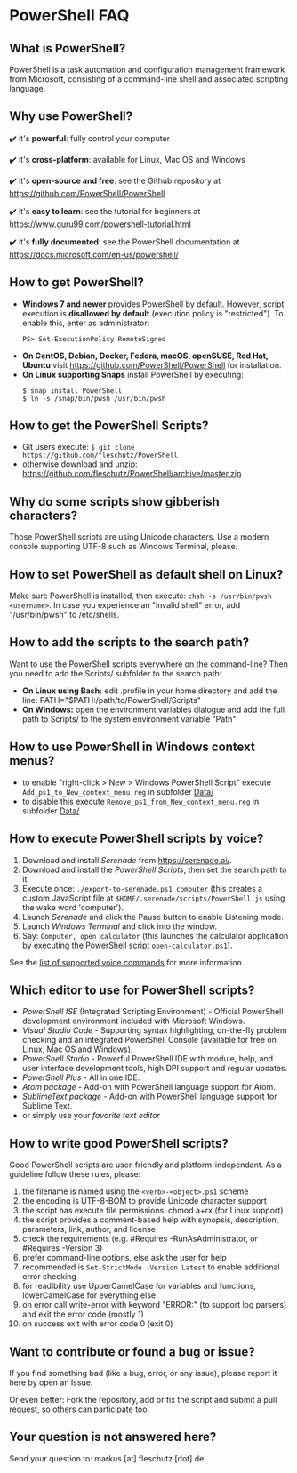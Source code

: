 PowerShell FAQ
==============

What is PowerShell?
-------------------
PowerShell is a task automation and configuration management framework from Microsoft, consisting of a command-line shell and associated scripting language. 

Why use PowerShell?
-------------------
✔️ it's **powerful**: fully control your computer

✔️ it's **cross-platform**: available for Linux, Mac OS and Windows

✔️ it's **open-source and free**: see the Github repository at https://github.com/PowerShell/PowerShell 

✔️ it's **easy to learn**: see the tutorial for beginners at https://www.guru99.com/powershell-tutorial.html

✔️ it's **fully documented**: see the PowerShell documentation at https://docs.microsoft.com/en-us/powershell/

How to get PowerShell?
----------------------
* **Windows 7 and newer** provides PowerShell by default. However, script execution is **disallowed by default** (execution policy is "restricted"). To enable this, enter as administrator:
   ```
   PS> Set-ExecutionPolicy RemoteSigned
   ```
* **On CentOS, Debian, Docker, Fedora, macOS, openSUSE, Red Hat, Ubuntu** visit https://github.com/PowerShell/PowerShell for installation.
* **On Linux supporting Snaps** install PowerShell by executing:
   ```
   $ snap install PowerShell
   $ ln -s /snap/bin/pwsh /usr/bin/pwsh
   ```

How to get the PowerShell Scripts?
----------------------------------
* Git users execute: `$ git clone https://github.com/fleschutz/PowerShell`
* otherwise download and unzip: https://github.com/fleschutz/PowerShell/archive/master.zip


Why do some scripts show gibberish characters?
----------------------------------------------
Those PowerShell scripts are using Unicode characters. Use a modern console supporting UTF-8 such as Windows Terminal, please.


How to set PowerShell as default shell on Linux?
------------------------------------------------
Make sure PowerShell is installed, then execute: `chsh -s /usr/bin/pwsh <username>`. In case you experience an "invalid shell" error, add "/usr/bin/pwsh" to /etc/shells.


How to add the scripts to the search path?
------------------------------------------
Want to use the PowerShell scripts everywhere on the command-line? Then you need to add the Scripts/ subfolder to the search path:

* **On Linux using Bash:** edit .profile in your home directory and add the line: PATH="$PATH:/path/to/PowerShell/Scripts"
* **On Windows:** open the environment variables dialogue and add the full path to Scripts/ to the system environment variable "Path"


How to use PowerShell in Windows context menus?
-----------------------------------------------
* to enable "right-click > New > Windows PowerShell Script" execute `Add_ps1_to_New_context_menu.reg` in subfolder [Data/](../Data)
* to disable this execute `Remove_ps1_from_New_context_menu.reg` in subfolder [Data/](../Data)


How to execute PowerShell scripts by voice?
-------------------------------------------
1. Download and install *Serenade* from https://serenade.ai/.
2. Download and install the *PowerShell Scripts*, then set the search path to it.
3. Execute once: `./export-to-serenade.ps1 computer` (this creates a custom JavaScript file at `$HOME/.serenade/scripts/PowerShell.js` using the wake word 'computer').
4. Launch *Serenade* and click the Pause button to enable Listening mode.
5. Launch *Windows Terminal* and click into the window.
6. Say: `Computer, open calculator` (this launches the calculator application by executing the PowerShell script `open-calculator.ps1`).

See the [list of supported voice commands](VoiceCommands.md) for more information.


Which editor to use for PowerShell scripts?
-------------------------------------------
* *PowerShell ISE* (Integrated Scripting Environment) - Official PowerShell development environment included with Microsoft Windows.
* *Visual Studio Code* - Supporting syntax highlighting, on-the-fly problem checking and an integrated PowerShell Console (available for free on Linux, Mac OS and Windows).
* *PowerShell Studio* - Powerful PowerShell IDE with module, help, and user interface development tools, high DPI support and regular updates.
* *PowerShell Plus* - All in one IDE.
* *Atom package* - Add-on with PowerShell language support for Atom.
* *SublimeText package* - Add-on with PowerShell language support for Sublime Text.
* or simply use your *favorite text editor*


How to write good PowerShell scripts?
-------------------------------------
Good PowerShell scripts are user-friendly and platform-independant. As a guideline follow these rules, please:

1. the filename is named using the `<verb>-<object>.ps1` scheme
2. the encoding is UTF-8-BOM to provide Unicode character support
3. the script has execute file permissions: chmod a+rx <file> (for Linux support)
4. the script provides a comment-based help with synopsis, description, parameters, link, author, and license
5. check the requirements (e.g. #Requires -RunAsAdministrator, or #Requires -Version 3)
6. prefer command-line options, else ask the user for help
7. recommended is `Set-StrictMode -Version Latest` to enable additional error checking
8. for readibility use UpperCamelCase for variables and functions, lowerCamelCase for everything else
9. on error call write-error with keyword "ERROR:" (to support log parsers) and exit the error code (mostly 1)
10. on success exit with error code 0 (exit 0)


Want to contribute or found a bug or issue?
-------------------------------------------
If you find something bad (like a bug, error, or any issue), please report it here by open an Issue.

Or even better: Fork the repository, add or fix the script and submit a pull request, so others can participate too.  


Your question is not answered here?
-----------------------------------
Send your question to: markus [at] fleschutz [dot] de
